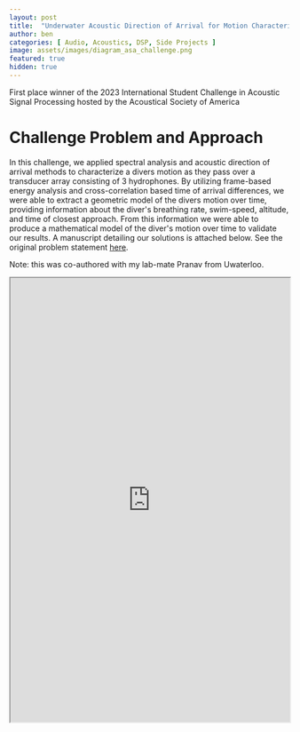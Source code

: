 ```yaml
---
layout: post
title:  "Underwater Acoustic Direction of Arrival for Motion Characterization"
author: ben
categories: [ Audio, Acoustics, DSP, Side Projects ]
image: assets/images/diagram_asa_challenge.png
featured: true
hidden: true
---
```


First place winner of the 2023 International Student Challenge in Acoustic Signal Processing hosted by the Acoustical Society of America

# Challenge Problem and Approach

In this challenge, we applied spectral analysis and acoustic direction of arrival methods to characterize a divers motion as they pass over a transducer array consisting of 3 hydrophones. By utilizing frame-based energy analysis and cross-correlation based time of arrival differences, we were able to extract a geometric model of the divers motion over time, providing information about the diver's breathing rate, swim-speed, altitude, and time of closest approach. From this information we were able to produce a mathematical model of the diver's motion over time to validate our results. A manuscript detailing our solutions is attached below. See the original problem statement [here](https://acousticstoday.org/international-student-challenge-problem-in-acoustic-signal-processing-2023-brian-g-ferguson-r-lee-culver-and-kay-l-gemba/). 

Note: this was co-authored with my lab-mate Pranav from Uwaterloo.

<iframe src="https://bpmasters.me/assets/pdf/asa_asp_challenge_2023.pdf#zoom=FitW" style="width:100%;" height="800px" allow="autoplay"></iframe>